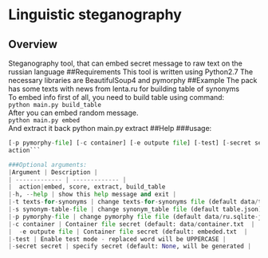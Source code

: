 # Linguistic steganography
## Overview
Steganography tool, that can embed secret message to raw text on the russian language
##Requirements
This tool is written using Python2.7
The necessary libraries are BeautifulSoup4 and pymorphy
##Example
The pack has some texts with news from lenta.ru for building table of synonyms  
To embed info first of all, you need to build table using command:  
```python main.py build_table```  
After you can embed random message.  
```python main.py embed```  
And extract it back
python main.py extract
##Help
###usage: 
```python main.py [-h] [-t texts-for-synonyms] [-s synonym-table-file] 
[-p pymorphy-file] [-c container] [-e outpute file] [-test] [-secret secret] 
action```

###Optional arguments:  
|Argument | Description |
| ------------- | ------------- |
|  action|embed, score, extract, build_table  
|-h, --help | show this help message and exit |
|-t texts-for-synonyms | change texts-for-synonyms file (default data/texts.json)  |
|-s synonym-table-file | change synonym_table file (default table.json)|
|-p pymorphy-file | change pymorphy file file (default data/ru.sqlite-json)|
|-c container | Container file secret (default: data/container.txt  |
|  -e outpute file | Container file secret (default: embeded.txt  |
|-test | Enable test mode - replaced word will be UPPERCASE |
|-secret secret | specify secret (default: None, will be generated |


